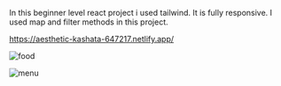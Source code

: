In this beginner level react project i used tailwind. It is fully responsive. I used map and filter methods in this project.

https://aesthetic-kashata-647217.netlify.app/

![food](https://user-images.githubusercontent.com/114237174/220759522-23cf63a0-3fbb-4b47-b87c-7270d3f37eb7.png)

![menu](https://user-images.githubusercontent.com/114237174/220759546-0af44854-8b33-4346-b8b0-c5bbd2bb6fdb.png)
